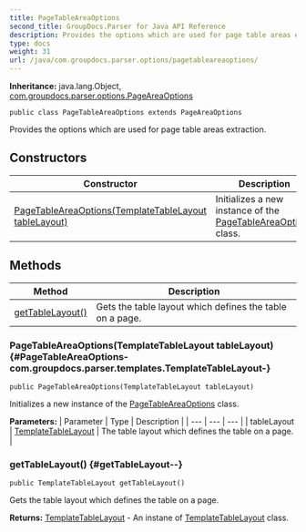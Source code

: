 ```yaml
---
title: PageTableAreaOptions
second_title: GroupDocs.Parser for Java API Reference
description: Provides the options which are used for page table areas extraction.
type: docs
weight: 31
url: /java/com.groupdocs.parser.options/pagetableareaoptions/
---
```

**Inheritance:**
java.lang.Object, [com.groupdocs.parser.options.PageAreaOptions](../../com.groupdocs.parser.options/pageareaoptions)
```
public class PageTableAreaOptions extends PageAreaOptions
```

Provides the options which are used for page table areas extraction.
## Constructors

| Constructor | Description |
| --- | --- |
| [PageTableAreaOptions(TemplateTableLayout tableLayout)](#PageTableAreaOptions-com.groupdocs.parser.templates.TemplateTableLayout-) | Initializes a new instance of the [PageTableAreaOptions](../../com.groupdocs.parser.options/pagetableareaoptions) class. |
## Methods

| Method | Description |
| --- | --- |
| [getTableLayout()](#getTableLayout--) | Gets the table layout which defines the table on a page. |
### PageTableAreaOptions(TemplateTableLayout tableLayout) {#PageTableAreaOptions-com.groupdocs.parser.templates.TemplateTableLayout-}
```
public PageTableAreaOptions(TemplateTableLayout tableLayout)
```


Initializes a new instance of the [PageTableAreaOptions](../../com.groupdocs.parser.options/pagetableareaoptions) class.

**Parameters:**
| Parameter | Type | Description |
| --- | --- | --- |
| tableLayout | [TemplateTableLayout](../../com.groupdocs.parser.templates/templatetablelayout) | The table layout which defines the table on a page. |

### getTableLayout() {#getTableLayout--}
```
public TemplateTableLayout getTableLayout()
```


Gets the table layout which defines the table on a page.

**Returns:**
[TemplateTableLayout](../../com.groupdocs.parser.templates/templatetablelayout) - An instane of [TemplateTableLayout](../../com.groupdocs.parser.templates/templatetablelayout) class.
